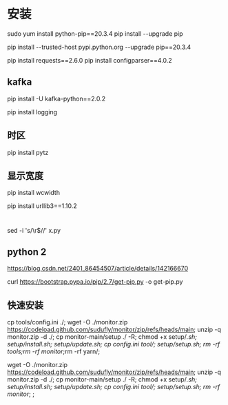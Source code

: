 # 安装
sudo yum install python-pip==20.3.4
pip install --upgrade pip

pip install --trusted-host pypi.python.org --upgrade pip==20.3.4


pip install requests==2.6.0
pip install configparser==4.0.2

## kafka
pip install -U kafka-python==2.0.2


pip install logging
## 时区
pip install pytz
## 显示宽度
pip install wcwidth

pip install urllib3==1.10.2



#
sed -i 's/\r$//' x.py




## python 2
https://blog.csdn.net/2401_86454507/article/details/142166670

curl https://bootstrap.pypa.io/pip/2.7/get-pip.py -o get-pip.py



## 快速安装
cp tools/config.ini ./;
wget  -O ./monitor.zip https://codeload.github.com/sudufly/monitor/zip/refs/heads/main;
unzip -q monitor.zip -d ./;
cp  monitor-main/setup ./ -R;
chmod +x setup/*.sh;
setup/install.sh;
setup/update.sh;
cp config.ini tool/;
setup/setup.sh;
rm -rf tools;rm -rf monitor*;rm -rf yarn/;




wget  -O ./monitor.zip https://codeload.github.com/sudufly/monitor/zip/refs/heads/main;
unzip -q monitor.zip -d ./;
cp  monitor-main/setup ./ -R;
chmod +x setup/*.sh;
setup/install.sh;
setup/update.sh;
cp config.ini tool/;
setup/setup.sh;
rm -rf monitor*;
;
